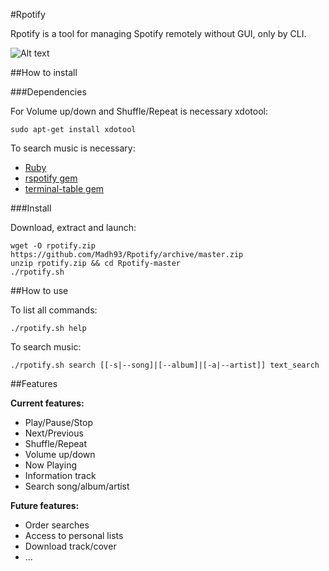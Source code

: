 #Rpotify

Rpotify is a tool for managing Spotify remotely without GUI, only by CLI.

![Alt text](http://oi58.tinypic.com/296hlqq.jpg "Sample of Rpotify")

##How to install

###Dependencies

For Volume up/down and Shuffle/Repeat is necessary xdotool:

    sudo apt-get install xdotool

To search music is necessary:

- [Ruby](https://github.com/ruby/ruby)
- [rspotify gem](https://github.com/guilhermesad/rspotify)
- [terminal-table gem](https://github.com/tj/terminal-table)

###Install

Download, extract and launch:

    wget -O rpotify.zip https://github.com/Madh93/Rpotify/archive/master.zip
    unzip rpotify.zip && cd Rpotify-master
    ./rpotify.sh

##How to use

To list all commands:

    ./rpotify.sh help

To search music:

    ./rpotify.sh search [[-s|--song]|[--album]|[-a|--artist]] text_search


##Features

**Current features:**

- Play/Pause/Stop
- Next/Previous
- Shuffle/Repeat
- Volume up/down
- Now Playing
- Information track
- Search song/album/artist

**Future features:**

- Order searches
- Access to personal lists
- Download track/cover
- ...
